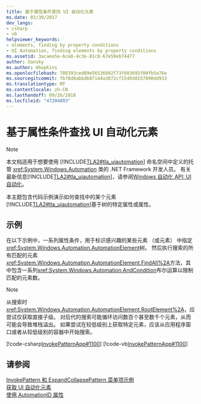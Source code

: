 ```yaml
---
title: 基于属性条件查找 UI 自动化元素
ms.date: 03/30/2017
dev_langs:
- csharp
- vb
helpviewer_keywords:
- elements, finding by property conditions
- UI Automation, finding elements by property conditions
ms.assetid: 3acaee5a-6ce8-4c3e-81c8-67e59eb74477
author: Xansky
ms.author: mhopkins
ms.openlocfilehash: 708393ced89e56536b92f73f603695f00fb5e76e
ms.sourcegitcommit: fb78d8abbdb87144a3872cf154930157090dd933
ms.translationtype: MT
ms.contentlocale: zh-CN
ms.lasthandoff: 09/26/2018
ms.locfileid: "47204893"
---
```

# <a name="find-a-ui-automation-element-based-on-a-property-condition"></a>基于属性条件查找 UI 自动化元素
> [!NOTE]
>  本文档适用于想要使用 [!INCLUDE[TLA2#tla_uiautomation](../../../includes/tla2sharptla-uiautomation-md.md)] 命名空间中定义的托管 <xref:System.Windows.Automation> 类的 .NET Framework 开发人员。 有关最新信息[!INCLUDE[TLA2#tla_uiautomation](../../../includes/tla2sharptla-uiautomation-md.md)]，请参阅[Windows 自动化 API: UI 自动化](https://go.microsoft.com/fwlink/?LinkID=156746)。  
  
 本主题包含代码示例演示如何查找中的某个元素[!INCLUDE[TLA2#tla_uiautomation](../../../includes/tla2sharptla-uiautomation-md.md)]基于树的特定属性或属性。  
  
## <a name="example"></a>示例  
 在以下示例中，一系列属性条件，用于标识感兴趣的某些元素 （或元素） 中指定<xref:System.Windows.Automation.AutomationElement>树。 然后执行搜索的所有匹配的元素<xref:System.Windows.Automation.AutomationElement.FindAll%2A>方法，其中包含一系列<xref:System.Windows.Automation.AndCondition>布尔运算以限制匹配的元素数。  
  
> [!NOTE]
>  从搜索时<xref:System.Windows.Automation.AutomationElement.RootElement%2A>，应尝试仅获取直接子级。 对后代的搜索可能循环访问数百个甚至数千个元素，从而可能会导致堆栈溢出。 如果尝试在较低级别上获取特定元素，应该从应用程序窗口或者从较低级别的容器中开始搜索。  
  
 [!code-csharp[InvokePatternApp#1100](../../../samples/snippets/csharp/VS_Snippets_Wpf/InvokePatternApp/CSharp/InvokePatternApp.cs#1100)]
 [!code-vb[InvokePatternApp#1100](../../../samples/snippets/visualbasic/VS_Snippets_Wpf/InvokePatternApp/VisualBasic/Client.vb#1100)]  
  
## <a name="see-also"></a>请参阅  
 [InvokePattern 和 ExpandCollapsePattern 菜单项示例](https://msdn.microsoft.com/library/b7fa141c-e2d1-4da2-a27f-81a7d1172210)  
 [获取 UI 自动化元素](../../../docs/framework/ui-automation/obtaining-ui-automation-elements.md)  
 [使用 AutomationID 属性](../../../docs/framework/ui-automation/use-the-automationid-property.md)
